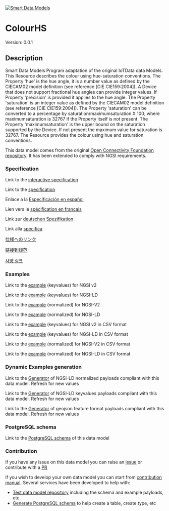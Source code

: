 [![Smart Data Models](https://smartdatamodels.org/wp-content/uploads/2022/01/SmartDataModels_logo.png "Logo")](https://smartdatamodels.org)
# ColourHS
Version: 0.0.1

## Description 

Smart Data Models Program adaptation of the original IoTData data Models. This Resource describes the colour using hue-saturation conventions. The Property 'hue' is the hue angle, it is a number value as defined by the CIECAM02 model definition (see reference [CIE CIE159:2004]). A Device that does not support fractional hue angles can provide integer values. If Property 'precision' is provided it applies to the hue angle. The Property 'saturation' is an integer value as defined by the CIECAM02 model definition (see reference [CIE CIE159:2004]).  The Property 'saturation' can be converted to a percentage by saturation/maximumsaturation X 100; where maximumsaturation is 32767 if the Property itself is not present. The Property 'maximumsaturation' is the upper bound on the saturation supported by the Device. If not present the maximum value for saturation is 32767. The Resource provides the colour using hue and saturation conventions. 

This data model comes from the original [Open Connectivity Foundation repository](https://github.com/openconnectivityfoundation/IoTDataModels). It has been extended to comply with NGSI requirements.
### Specification

Link to the [interactive specification](https://swagger.lab.fiware.org/?url=https://smart-data-models.github.io/dataModel.OCF/ColourHS/swagger.yaml)

Link to the [specification](https://github.com/smart-data-models/dataModel.OCF/blob/master/ColourHS/doc/spec.md)

Enlace a la [Especificación en español](https://github.com/smart-data-models/dataModel.OCF/blob/master/ColourHS/doc/spec_ES.md)

Lien vers le [spécification en français](https://github.com/smart-data-models/dataModel.OCF/blob/master/ColourHS/doc/spec_FR.md)

Link zur [deutschen Spezifikation](https://github.com/smart-data-models/dataModel.OCF/blob/master/ColourHS/doc/spec_DE.md)

Link alla [specifica](https://github.com/smart-data-models/dataModel.OCF/blob/master/ColourHS/doc/spec_IT.md)

[仕様へのリンク](https://github.com/smart-data-models/dataModel.OCF/blob/master/ColourHS/doc/spec_JA.md)

[链接到规范](https://github.com/smart-data-models/dataModel.OCF/blob/master/ColourHS/doc/spec_ZH.md)

[사양 링크](https://github.com/smart-data-models/dataModel.OCF/blob/master/ColourHS/doc/spec_KO.md)
### Examples

Link to the [example](https://smart-data-models.github.io/dataModel.OCF/ColourHS/examples/example.json) (keyvalues) for NGSI v2

Link to the [example](https://smart-data-models.github.io/dataModel.OCF/ColourHS/examples/example.jsonld) (keyvalues) for NGSI-LD

Link to the [example](https://smart-data-models.github.io/dataModel.OCF/ColourHS/examples/example-normalized.json) (normalized) for NGSI-V2

Link to the [example](https://smart-data-models.github.io/dataModel.OCF/ColourHS/examples/example-normalized.jsonld) (normalized) for NGSI-LD

Link to the [example](https://github.com/smart-data-models/dataModel.OCF/blob/master/ColourHS/examples/example.json.csv) (keyvalues) for NGSI v2 in CSV format

Link to the [example](https://github.com/smart-data-models/dataModel.OCF/blob/master/ColourHS/examples/example.jsonld.csv) (keyvalues) for NGSI-LD in CSV format

Link to the [example](https://github.com/smart-data-models/dataModel.OCF/blob/master/ColourHS/examples/example-normalized.json.csv) (normalized) for NGSI-V2 in CSV format

Link to the [example](https://github.com/smart-data-models/dataModel.OCF/blob/master/ColourHS/examples/example-normalized.jsonld.csv) (normalized) for NGSI-LD in CSV format
### Dynamic Examples generation

Link to the [Generator](https://smartdatamodels.org/extra/ngsi-ld_generator.php?schemaUrl=https://raw.githubusercontent.com/smart-data-models/dataModel.OCF/master/ColourHS/schema.json&email=info@smartdatamodels.org) of NGSI-LD normalized payloads compliant with this data model. Refresh for new values

Link to the [Generator](https://smartdatamodels.org/extra/ngsi-ld_generator_keyvalues.php?schemaUrl=https://raw.githubusercontent.com/smart-data-models/dataModel.OCF/master/ColourHS/schema.json&email=info@smartdatamodels.org) of NGSI-LD keyvalues payloads compliant with this data model. Refresh for new values

Link to the [Generator](https://smartdatamodels.org/extra/geojson_features_generator.php?schemaUrl=https://raw.githubusercontent.com/smart-data-models/dataModel.OCF/master/ColourHS/schema.json&email=info@smartdatamodels.org) of geojson feature format payloads compliant with this data model. Refresh for new values
### PostgreSQL schema

Link to the [PostgreSQL schema](https://github.com/smart-data-models/dataModel.OCF/blob/master/ColourHS/schema.sql) of this data model
### Contribution

 If you have any issue on this data model you can raise an [issue](https://github.com/smart-data-models/dataModel.OCF/issues)  or contribute with a [PR](https://github.com/smart-data-models/dataModel.OCF/pulls)

 If you wish to develop your own data model you can start from [contribution manual](https://bit.ly/contribution_manual). Several services have been developed to help with: 
 - [Test data model repository](https://smartdatamodels.org/index.php/data-models-contribution-api/) including the schema and example payloads, etc
 - [Generate PostgreSQL schema](https://smartdatamodels.org/index.php/sql-service/) to help create a table, create type, etc
